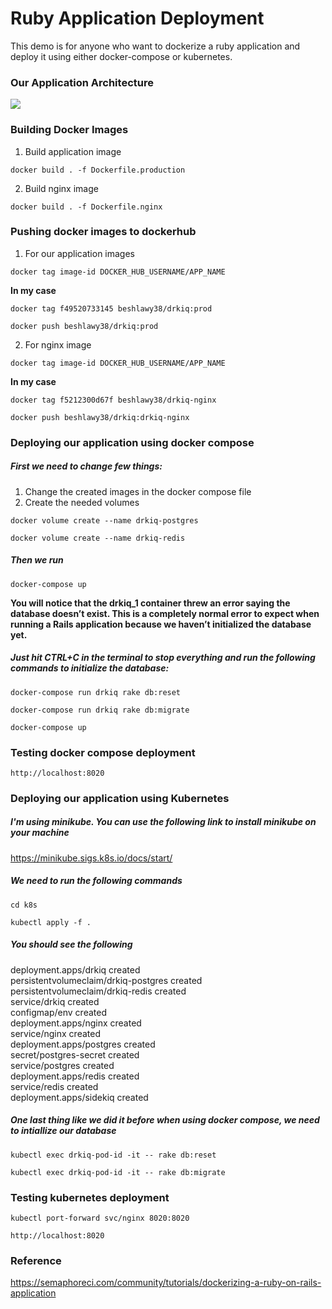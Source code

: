 # Ruby Application Deployment

This demo is for anyone who want to dockerize a ruby application and deploy it using either docker-compose or kubernetes.

### Our Application Architecture

![ ](https://wpblog.semaphoreci.com/wp-content/uploads/2020/02/Getting-Started.png)

### Building Docker Images

1. Build application image

``` docker build . -f Dockerfile.production ```

2. Build nginx image

``` docker build . -f Dockerfile.nginx ```

### Pushing docker images to dockerhub

1. For our application images

``` docker tag image-id DOCKER_HUB_USERNAME/APP_NAME ```

**In my case**

``` docker tag f49520733145 beshlawy38/drkiq:prod ```
>
``` docker push beshlawy38/drkiq:prod ```

2. For nginx image

``` docker tag image-id DOCKER_HUB_USERNAME/APP_NAME  ```

**In my case**

``` docker tag f5212300d67f beshlawy38/drkiq-nginx  ```
>
``` docker push beshlawy38/drkiq:drkiq-nginx  ```

### Deploying our application using docker compose

##### First we need to change few things:

1. Change the created images in the docker compose file
2. Create the needed volumes

 ``` docker volume create --name drkiq-postgres  ```

 ``` docker volume create --name drkiq-redis  ```

##### Then we run 

 ``` docker-compose up  ```

**You will notice that the drkiq_1 container threw an error saying the database doesn’t exist. This is a completely normal error to expect when running a Rails application because we haven’t initialized the database yet.**

##### Just hit CTRL+C in the terminal to stop everything and run the following commands to initialize the database:

``` docker­-compose run drkiq rake db:reset ```

``` docker­-compose run drkiq rake db:migrate  ```

``` docker-compose up  ```

### Testing docker compose deployment

``` http://localhost:8020 ```

### Deploying our application using Kubernetes

##### I'm using minikube. You can use the following link to install minikube on your machine

https://minikube.sigs.k8s.io/docs/start/

##### We need to run the following commands

``` cd k8s ```

``` kubectl apply -f . ```

##### You should see the following

deployment.apps/drkiq created <br />
persistentvolumeclaim/drkiq-postgres created <br />
persistentvolumeclaim/drkiq-redis created <br />
service/drkiq created <br />
configmap/env created <br />
deployment.apps/nginx created <br />
service/nginx created <br />
deployment.apps/postgres created <br />
secret/postgres-secret created <br />
service/postgres created <br />
deployment.apps/redis created <br />
service/redis created <br />
deployment.apps/sidekiq created <br />

##### One last thing like we did it before when using docker compose, we need to intiallize our database

``` kubectl exec drkiq-pod-id -it -- rake db:reset ```

``` kubectl exec drkiq-pod-id -it -- rake db:migrate ```

### Testing kubernetes deployment

``` kubectl port-forward svc/nginx 8020:8020 ```

``` http://localhost:8020 ```

### Reference

https://semaphoreci.com/community/tutorials/dockerizing-a-ruby-on-rails-application